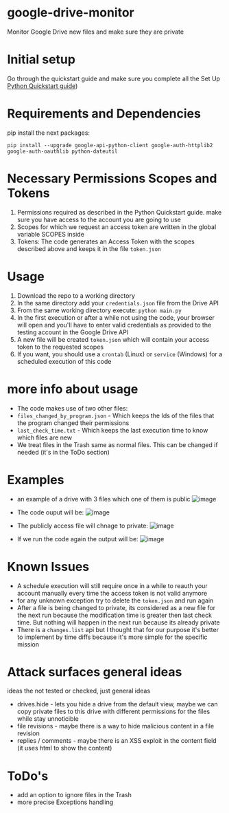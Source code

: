 # google-drive-monitor
Monitor Google Drive new files and make sure they are private

# Initial setup
Go through the quickstart guide and make sure you complete all the Set Up [Python Quickstart guide](https://developers.google.com/drive/v3/web/quickstart/python))

# Requirements and Dependencies 
pip install the next packages:
```
pip install --upgrade google-api-python-client google-auth-httplib2 google-auth-oauthlib python-dateutil
```

# Necessary Permissions Scopes and Tokens
1. Permissions required as described in the Python Quickstart guide. make sure you have access to the account you are going to use
2. Scopes for which we request an access token are written in the global variable SCOPES inside
3. Tokens: The code generates an Access Token with the scopes described above and keeps it in the file ```token.json```

# Usage
1. Download the repo to a working directory
2. In the same directory add your ```credentials.json``` file from the Drive API
3. From the same working directory execute:
   ```python main.py```
4. In the first execution or after a while not using the code, your browser will open and you'll have to enter valid credentials as provided to the testing account in the Google Drive API
5. A new file will be created ```token.json``` which will contain your access token to the requested scopes
6. If you want, you should use a ```crontab``` (Linux) or ```service``` (Windows) for a scheduled execution of this code

# more info about usage
* The code makes use of two other files:
* ```files_changed_by_program.json``` - Which keeps the Ids of the files that the program changed their permissions
* ```last_check_time.txt``` - Which keeps the last execution time to know which files are new
* We treat files in the Trash same as normal files. This can be changed if needed (it's in the ToDo section)

# Examples
* an example of a drive with 3 files which one of them is public
![image](https://github.com/YanirLA/google-drive-monitor/assets/61561152/e6de9d4a-9a6c-4d3b-ad3b-0d39baf27bb6)
* The code ouput will be:
  ![image](https://github.com/YanirLA/google-drive-monitor/assets/61561152/e514f1e9-5c5a-4508-832b-8c1b89247ecb)

* The publicly access file will chnage to private:
  ![image](https://github.com/YanirLA/google-drive-monitor/assets/61561152/6b8d1ef3-21fd-4ed0-a760-fb7e452105dd)

* If we run the code again the output will be:
  ![image](https://github.com/YanirLA/google-drive-monitor/assets/61561152/32e1e7fe-ecd2-44ed-a4ad-6c3563a97824)




# Known Issues
* A schedule execution will still require once in a while to reauth your account manually every time the access token is not valid anymore
* for any unknown exception try to delete the ```token.json``` and run again
* After a file is being changed to private, its considered as a new file for the next run because the modification time is greater then last check time. But nothing will happen in the next run because its already private
* There is a ```changes.list``` api but I thought that for our purpose it's better to implement by time diffs because it's more simple for the specific mission


# Attack surfaces general ideas
ideas the not tested or checked, just general ideas
* drives.hide - lets you hide a drive from the default view, maybe we can copy private files to this drive with different permissions for the files while stay unnoticible
*  file revisions - maybe there is a way to hide malicious content in a file revision
*  replies / comments - maybe there is an XSS exploit in the content field (it uses html to show the content)

# ToDo's
* add an option to ignore files in the Trash
* more precise Exceptions handling 

